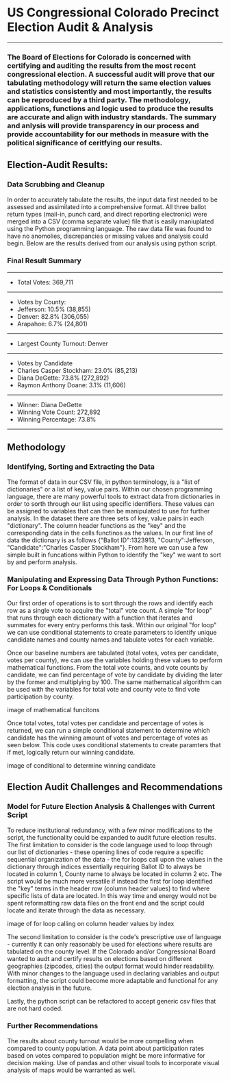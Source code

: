 # US Congressional Colorado Precinct Election Audit & Analysis
--------------------------------------------------------------
### The Board of Elections for Colorado is concerned with certifying and auditing the results from the most recent congressional election. A successful audit will prove that our tabulating methodology will return the same election values and statistics consistently and most importantly, the results can be reproduced by a third party. The methodology, applications, functions and logic used to produce the results are accurate and align with industry standards. The summary and anlysis will provide transparency in our process and provide accountability for our methods in measure with the political significance of ceritfying our results.

## Election-Audit Results: 
### Data Scrubbing and Cleanup
In order to accurately tabulate the results, the input data first needed to be assessed and assimilated into a comprehensive format. All three ballot return types (mail-in, punch card, and direct reporting electronic) were merged into a CSV (comma separate value) file that is easily maniuplated using the Python programming language. The raw data file was found to have no anomolies, discrepancies or missing values and analysis could begin. Below are the results derived from our analysis using python script.

### Final Result Summary

-------------------------
- Total Votes: 369,711
-------------------------
- Votes by County:
- Jefferson: 10.5% (38,855)
- Denver: 82.8% (306,055)
- Arapahoe: 6.7% (24,801)
-------------------------
- Largest County Turnout: Denver
-------------------------
- Votes by Candidate
- Charles Casper Stockham: 23.0% (85,213)
- Diana DeGette: 73.8% (272,892)
- Raymon Anthony Doane: 3.1% (11,606)
-------------------------
- Winner: Diana DeGette
- Winning Vote Count: 272,892
- Winning Percentage: 73.8%
-------------------------

## Methodology
### Identifying, Sorting and Extracting the Data
The format of data in our CSV file, in python terminology, is a "list of dictionaries" or a list of key, value pairs. Within our chosen programming language, there are many powerful tools to extract data from dictionaries in order to sorth through our list using specific identifiers. These values can be assigned to variables that can then be manipulated to use for further analysis.
In the dataset there are three sets of key, value pairs in each "dictionary". The column header functions as the "key" and the corresponding data in the cells functinos as the values. In our first line of data the dictionary is as follows {"Ballot ID":1323913, "County":Jefferson, "Candidate":"Charles Casper Stockham"}. From here we can use a few simple built in funcations within Python to identify the "key" we want to sort by and perform analysis.

### Manipulating and Expressing Data Through Python Functions: For Loops & Conditionals
Our first order of operations is to sort through the rows and identify each row as a single vote to acquire the "total" vote count. A simple "for loop" that runs through each dictionary with a function that iterates and summates for every entry performs this task. Within our original "for loop" we can use conditional statements to create parameters to identify unique candidate names and county names and tabulate votes for each variable.

Once our baseline numbers are tabulated (total votes, votes per candidate, votes per county), we can use the variables holding these values to perform mathematical functions. From the total vote counts, and vote counts by candidate, we can find percentage of vote by candidate by dividing the later by the former and multiplying by 100. The same mathematical algorithm can be used with the variables for total vote and county vote to find vote participation by county.

image of mathematical funcitons

Once total votes, total votes per candidate and percentage of votes is returned, we can run a simple conditional statement to determine which candidate has the winning amount of votes and percentage of votes as seen below. This code uses conditional statements to create paramters that if met, logically return our winning candidate. 

image of conditional to determine winning candidate

## Election Audit Challenges and Recommendations
### Model for Future Election Analysis & Challenges with Current Script
To reduce institutional redundancy, with a few minor modifications to the script, the functionality could be expanded to audit future election results. The first limitation to consider is the code language used to loop through our list of dictionaries - these opening lines of code require a specific sequential organization of the data - the for loops call upon the values in the dictionary through indices essentially requiring Ballot ID to always be located in column 1, County name to always be located in column 2 etc. The script would be much more versatile if instead the first for loop identified the "key" terms in the header row (column header values) to find where specific lists of data are located. In this way time and energy would not be spent reformatting raw data files on the front end and the script could locate and iterate through the data as necessary.

image of for loop calling on column header values by index

The second limitation to consider is the code's prescriptive use of language -  currently it can only reasonably be used for elections where results are tabulated on the county level. If the Colorado and/or Congressional Board wanted to audt and certify results on elections based on different geographies (zipcodes, cities) the output format would hinder readability. With minor changes to the language used in declaring variables and output formatting, the script could become more adaptable and functional for any election analysis in the future.

Lastly, the python script can be refactored to accept generic csv files that are not hard coded.

### Further Recommendations
The results about county turnout would be more compelling when compared to county population. A data point about participation rates based on votes compared to population might be more informative for decision making. Use of pandas and other visual tools to incorporate visual analysis of maps would be warranted as well. 

